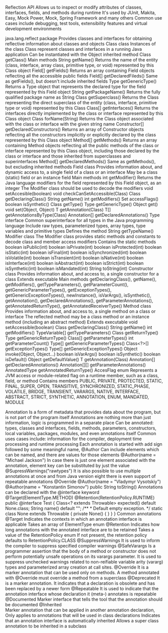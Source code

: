 Reflection API
  Allows us to inspect or modify attributes of classes, interfaces, fields, and methods during runtime
  It's used by JUnit, Makita, Easy, Mock Power, Mock, Spring Framework and many others
  Common use cases include debugging, test tools, extensibility features and virtual development environments

java.lang.reflect package
  Provides classes and interfaces for obtaining reflective information about classes and objects
  Class class
    Instances of the class Class represent classes and interfaces in a running Java application
    Can be instantiated with the Object inherited method Class<T> getClass()
    Main methods
      String getName()
        Returns the name of the entity (class, interface, array class, primitive type, or void) represented by this Class object
      Field[] getFields()
        Returns an array containing Field objects reflecting all the accessible public fields
      Field[] getDeclaredFileds()
        Same as getFields(), but doesn't include inherited fields
      Type getGenericType()
        Returns a Type object that represents the declared type for the field represented by this Field object
      String getPackageName()
        Returns the fully qualified package name as String
      Class<? super T> getSuperclass()
        Returns the Class representing the direct superclass of the entity (class, interface, primitive type or void) 
          represented by this Class
      Class<?>[] getInterfaces()
        Returns the interfaces directly implemented by the class or interface represented by this Class object
      Class<?> forName(String)
        Returns the Class object associated with the class or interface with the given string name
      Constructor<?>[] getDeclaredConstructors()
        Returns an array of Constructor objects reflecting all the constructors 
          implicitly or explicitly declared by the class represented by this Class object
      Method[] getMethods()
        Returns an array containing Method objects reflecting all the public methods of the class or interface 
          represented by this Class object, including those declared by the class or interface 
          and those inherited from superclasses and superinterfaces
      Method[] getDeclaredMethods()
        Same as getMethods(), but excluding inherited methods
  Field class
    Provides information about, and dynamic access to, a single field of a class or an interface
    May be a class (static) field or an instance field
    Main methods
      int getModifier()
        Returns the Java language modifiers for the field represented by this Field object, as an integer
        The Modifier class should be used to decode the modifiers
      void setAccesible(boolean)
      void checkCanSetAccessible(Class<?>)
      Class<?> getDeclaringClass()
      String getName()
      int getModifiers()
      Set<AccessFlag> accessFlags()
      boolean isSynthetic()
      Class<?> getType()
      Type getGenericType()
      Object get()
      void set(Object, Object)
      T getAnnotation(Class<T>)
      T[] getAnnotationsByType(Class<T>)
      Annotation[] getDeclaredAnnotations()
  Type interface
    Common superinterface for all types in the Java programming language
      Include raw types, parameterized types, array types, type variables and primitive types
    Defines the method String getTypeName()
  Modifier class
    The Modifier class provides static methods and constants to decode class and member access modifiers
    Contains the static methods
      boolean isPublic(int)
      boolean isPrivate(int)
      boolean isProtected(int)
      boolean isStatic(int)
      boolean isFinal(int)
      boolean isSynchronized(int)
      boolean isVolatile(int)
      boolean isTransient(int)
      boolean isNative(int)
      boolean isInterface(int)
      boolean isAbstract(int)
      boolean isStrict(int)
      boolean isSynthetic(int)
      boolean isMandated(int)  
      String toString(int)
  Constructor class
    Provides information about, and access to, a single constructor for a class
    Extends executable
    Main methods
      getDeclaringClass(), getName(), getModifiers(), getTypeParameters(), getParameterCount(), 
      getGenericParameterTypes(), getExceptionTypes(), getGenericExceptionTypes(), newInstance(), 
      isVarArgs(), isSynthetic(), getAnnotation(), getDeclaredAnnotations(), getParameterAnnotations(),
      getAnnotatedReturnType(), getAnnotatedReceiverType()
  Method class
    Provides information about, and access to, a single method on a class or interface
    The reflected method may be a class method or an instance method (including an abstract method)
    Extends executable
      void setAccessible(boolean)
      Class<?> getDeclaringClass()
      String getName()
      int getModifiers()
      TypeVariable<Method>[] getTypeParameters()
      Class<?> getReturnType()
      Type getGenericReturnType()
      Class<?>[] getParameterTypes()
      int getParameterCount()
      Type[] getGenericParameterTypes()
      Class<?>[] getExceptionTypes()
      Type[] getGenericExceptionTypes()
      Object invoke(Object, Object...)
      boolean isVarArgs()
      boolean isSynthetic()
      boolean isDefault()
      Object getDefaultValue()
      T getAnnotation(Class<T>)
      Annotation[] getDeclaredAnnotations()
      Annotation[][] getParameterAnnotations()
      AnnotatedType getAnnotatedReturnType()
  AccesFlag enum
    Represents a JVM access or module-related flag on a runtime member, such as a class, field, or method
    Contains members
      PUBLIC, PRIVATE, PROTECTED, STATIC, FINAL, SUPER, OPEN, TRANSITIVE, SYNCHRONIZED, STATIC_PHASE, VOLATILE,
      BRIDGE, TRANSIENT, VARARGS, NATIVE, INTERFACE, ABSTRACT, STRICT, SYNTHETIC, ANNOTATION, ENUM, MANDATED, MODULE

Annotation
  Is a form of metadata that provides data about the program, but is not part of the program itself
    Annotations are nothing more than just information, logic is programmed in a separate place
  Can be annotated: types, classes and interfaces, fields, methods, parameters, constructors, 
    local variables, packages, modules, and even annotations itself
  Common uses cases include: information for the compiler, deployment time processing and runtime processing
  Each annotation is started with add sign followed by some meaningful name, 
    @Author
  Can include elements which can be named, and there are values for those elements
    @Author(name = "Michael Jackson")
  In case there is just one element associated with the annotation, element key can be substituted by just the value
    @SupressWarnings("rawtypes")
  It is also possible to use multiple annotations at once and from Java version eight there is even support
    of repeatable annotations
      @Override
	    @Author(name = "Vladymyr Vysotskiy")
	    @Author(name = "Konstantin Simonov")
	    public String toString()
  Annotations can be declared with the @interface keyword
    @Target(ElementType.METHOD) 
    @Retention(RetentionPolicy.RUNTIME)
    public @interface Test {
      Class<? extends Throwable> expected() default None.class;
	    String name() default "";
        /**
         * Default empty exception.
         */
        static class None extends Throwable {
            private None() {
            }
        }
    }
  Common annotations
    @Target
      Indicates the contexts in which an annotation interface is applicable
      Takes an array of ElementType enum
    @Retention
      Indicates how long annotations with the annotated interface are to be retained
      Takes a value of the RetentionPolicy enum
      If not present, the retention policy defaults to RetentionPolicy.CLASS
    @SuppressWarnings
      It is used to inform the compiler to suppress specified compiler warnings
    @SafeVarargs
      Is a programmer assertion that the body of a method or constructor does not perform potentially unsafe operations on its varargs parameter. 
      It is used to suppress unchecked warnings related to non-reifiable variable arity (vararg) types and parameterized array creation at call sites.
    @Override
      It is a marker annotation that can be used only on methods. A method annotated with @Override must override a method from a superclass
    @Deprecated
      It is a marker annotation. It indicates that a declaration is obsolete and has been replaced by a newer form
    @Repeatable
      It is used to indicate that the annotation interface whose declaration it (meta-) annotates is repeatable
    @Documented 
      Marker interface that tells the tool that the annotation should be documented
    @Inherited  
      Marker annotation that can be applied in another annotation declaration, 
      Only applies to annotations that will be used in class declarations
      Indicates that an annotation interface is automatically inherited
      Allows a super class annotation to be inherited in a subclass